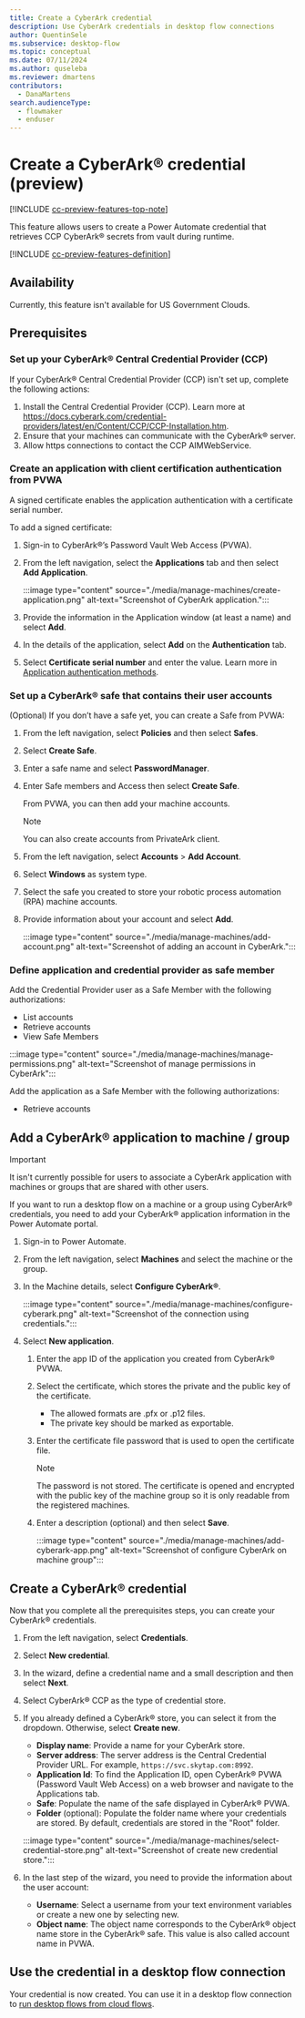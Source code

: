 ```yaml
---
title: Create a CyberArk credential
description: Use CyberArk credentials in desktop flow connections 
author: QuentinSele
ms.subservice: desktop-flow
ms.topic: conceptual
ms.date: 07/11/2024
ms.author: quseleba
ms.reviewer: dmartens
contributors:
  - DanaMartens
search.audienceType: 
  - flowmaker
  - enduser
---
```


# Create a CyberArk® credential (preview)

[!INCLUDE [cc-preview-features-top-note](../includes/cc-preview-features-top-note.md)]

This feature allows users to create a Power Automate credential that retrieves CCP CyberArk® secrets from vault during runtime.

[!INCLUDE [cc-preview-features-definition](../includes/cc-preview-features-definition.md)]

## Availability

Currently, this feature isn't available for US Government Clouds.

## Prerequisites

### Set up your CyberArk® Central Credential Provider (CCP)

If your CyberArk® Central Credential Provider (CCP) isn't set up, complete the following actions:

1. Install the Central Credential Provider (CCP). Learn more at <https://docs.cyberark.com/credential-providers/latest/en/Content/CCP/CCP-Installation.htm>.
1. Ensure that your machines can communicate with the CyberArk® server.
1. Allow https connections to contact the CCP AIMWebService.

### Create an application with client certification authentication from PVWA

A signed certificate enables the application authentication with a certificate serial number.

To add a signed certificate:

1. Sign-in to CyberArk®’s Password Vault Web Access (PVWA).
1. From the left navigation, select the **Applications** tab and then select **Add Application**.

    :::image type="content" source="./media/manage-machines/create-application.png" alt-text="Screenshot of CyberArk application.":::

1. Provide the information in the Application window (at least a name) and select **Add**.
1. In the details of the application, select **Add** on the **Authentication** tab.
1. Select **Certificate serial number** and enter the value. Learn more in [Application authentication methods](https://docs.cyberark.com/credential-providers/Latest/en/Content/CP%20and%20ASCP/Application-Authentication-Methods-general.htm#ClientCert).

### Set up a CyberArk® safe that contains their user accounts

(Optional) If you don’t have a safe yet, you can create a Safe from PVWA:

1. From the left navigation, select **Policies** and then select **Safes**.
1. Select **Create Safe**.
1. Enter a safe name and select **PasswordManager**.
1. Enter Safe members and Access then select **Create Safe**.

    From PVWA, you can then add your machine accounts.

    > [!NOTE]
    > You can also create accounts from PrivateArk client.

1. From the left navigation, select **Accounts** > **Add Account**.
1. Select **Windows** as system type.
1. Select the safe you created to store your robotic process automation (RPA) machine accounts.
1. Provide information about your account and select **Add**.

    :::image type="content" source="./media/manage-machines/add-account.png" alt-text="Screenshot of adding an account in CyberArk.":::

### Define application and credential provider as safe member

Add the Credential Provider user as a Safe Member with the following authorizations:

- List accounts
- Retrieve accounts
- View Safe Members

:::image type="content" source="./media/manage-machines/manage-permissions.png" alt-text="Screenshot of manage permissions in CyberArk":::

Add the application as a Safe Member with the following authorizations:

- Retrieve accounts

## Add a CyberArk® application to machine / group

> [!IMPORTANT]
>
> It isn't currently possible for users to associate a CyberArk application with machines or groups that are shared with other users.

If you want to run a desktop flow on a machine or a group using CyberArk® credentials, you need to add your CyberArk® application information in the Power Automate portal.

1. Sign-in to Power Automate.
1. From the left navigation, select **Machines** and select the machine or the group.
1. In the Machine details, select **Configure CyberArk®**.

    :::image type="content" source="./media/manage-machines/configure-cyberark.png" alt-text="Screenshot of the connection using credentials.":::

1. Select **New application**.
    1. Enter the app ID of the application you created from CyberArk® PVWA.
    1. Select the certificate, which stores the private and the public key of the certificate.
        - The allowed formats are .pfx or .p12 files.
        - The private key should be marked as exportable.
    1. Enter the certificate file password that is used to open the certificate file.

        > [!NOTE]
        > The password is not stored. The certificate is opened and encrypted with the public key of the machine group so it is only readable from the registered machines.

    1. Enter a description (optional) and then select **Save**.

        :::image type="content" source="./media/manage-machines/add-cyberark-app.png" alt-text="Screenshot of configure CyberArk on machine group":::

## Create a CyberArk® credential

Now that you complete all the prerequisites steps, you can create your CyberArk® credentials.

1. From the left navigation, select **Credentials**.
1. Select **New credential**.
1. In the wizard, define a credential name and a small description and then select **Next**.
1. Select CyberArk® CCP as the type of credential store.
1. If you already defined a CyberArk® store, you can select it from the dropdown. Otherwise, select **Create new**.

    - **Display name**: Provide a name for your CyberArk store.
    - **Server address**: The server address is the Central Credential Provider URL. For example, `https://svc.skytap.com:8992`.
    - **Application Id**: To find the Application ID, open CyberArk® PVWA (Password Vault Web Access) on a web browser and navigate to the Applications tab.
    - **Safe**: Populate the name of the safe displayed in CyberArk® PVWA.
    - **Folder** (optional): Populate the folder name where your credentials are stored. By default, credentials are stored in the "Root" folder.

    :::image type="content" source="./media/manage-machines/select-credential-store.png" alt-text="Screenshot of create new credential store.":::

1. In the last step of the wizard, you need to provide the information about the user account:
    - **Username**: Select a username from your text environment variables or create a new one by selecting new.
    - **Object name**: The object name corresponds to the CyberArk® object name store in the CyberArk® safe. This value is also called account name in PVWA.
  
## Use the credential in a desktop flow connection

Your credential is now created. You can use it in a desktop flow connection to [run desktop flows from cloud flows](trigger-desktop-flows.md).
